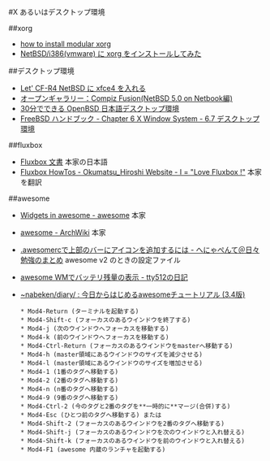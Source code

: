 #X あるいはデスクトップ環境

##xorg

* [how to install modular xorg](http://wiki.netbsd.org/pkgsrc/how_to_install_modular_xorg/)
* [NetBSD/i386(vmware) に xorg をインストールしてみた](http://www.area51.gr.jp/~rin/diary/?date=20120316#p04)

##デスクトップ環境

* [Let' CF-R4 NetBSD に xfce4 を入れる](http://www.area51.gr.jp/~rin/diary/?date=20080402#p07)
* [オープンギャラリー：Compiz Fusion(NetBSD 5.0 on Netbook編)](http://www.os-museum.com/netbsd/compizfusion/nb5compizfusion/nb5compizfusion.htm)
* [30分でできる OpenBSD 日本語デスクトップ環境](http://yasuoka.net/~yasuoka/openbsd-desktop.html)
* [FreeBSD ハンドブック - Chapter 6 X Window System - 6.7 デスクトップ環境](http://www.freebsd.org/doc/ja_JP.eucJP/books/handbook/x11-wm.html)

##fluxbox

*  [Fluxbox 文書](http://fluxbox.sourceforge.net/docbook/ja/html/index.html) 本家の日本語
*  [Fluxbox HowTos - Okumatsu_Hiroshi Website - I = "Love Fluxbox !"](http://www.geocities.jp/okumatsu_hiroshi/HowTo.html) 本家を翻訳

##awesome

*  [Widgets in awesome - awesome](http://awesome.naquadah.org/wiki/Widgets_in_awesome) 本家
*  [awesome - ArchWiki](https://wiki.archlinux.org/index.php/Awesome) 本家
*  [.awesomercで上部のバーにアイコンを追加するには - へにゃぺんて＠日々勉強のまとめ](http://d.hatena.ne.jp/cupnes/20100429/1272554007) awesome v2 のときの設定ファイル
*  [awesome WMでバッテリ残量の表示 - tty512の日記](http://d.hatena.ne.jp/tty512/20111112/1321084199)
*  [~nabeken/diary/ : 今日からはじめるawesomeチュートリアル (3.4版)](http://projects.tsuntsun.net/~nabeken/diary/Awesome/tutorial-1.html)

       * Mod4-Return (ターミナルを起動する)
       * Mod4-Shift-c (フォーカスのあるウインドウを終了する)
       * Mod4-j (次のウインドウへフォーカスを移動する)
       * Mod4-k (前のウインドウへフォーカスを移動する)
       * Mod4-Ctrl-Return (フォーカスのあるウインドウをmasterへ移動する)
       * Mod4-h (master領域にあるウインドウのサイズを減少させる)
       * Mod4-l (master領域にあるウインドウのサイズを増加させる)
       * Mod4-1 (1番のタグへ移動する)
       * Mod4-2 (2番のタグへ移動する)
       * Mod4-n (n番のタグへ移動する)
       * Mod4-9 (9番のタグへ移動する)
       * Mod4-Ctrl-2 (今のタグと2番のタグを**一時的に**マージ(合併)する)
       * Mod4-Esc (ひとつ前のタグへ移動する) または
       * Mod4-Shift-2 (フォーカスのあるウインドウを2番のタグへ移動する)
       * Mod4-Shift-j (フォーカスのあるウインドウを次のウインドウと入れ替える)
       * Mod4-Shift-k (フォーカスのあるウインドウを前のウインドウと入れ替える)
       * Mod4-F1 (awesome 内蔵のランチャを起動する)
